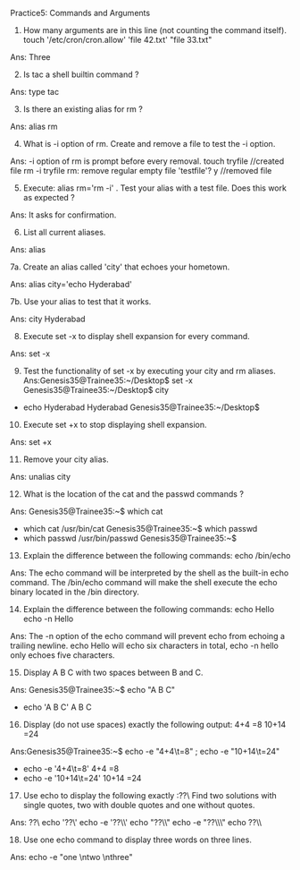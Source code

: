 Practice5: Commands and Arguments


1. How many arguments are in this line (not counting the command itself).
touch '/etc/cron/cron.allow' 'file 42.txt' "file 33.txt"

Ans: Three


2. Is tac a shell builtin command ?

Ans: type tac


3. Is there an existing alias for rm ?

Ans: alias rm


4. What is -i option of rm. Create and remove a file to test the -i option.

Ans: -i option of rm is prompt before every removal. 
     touch tryfile                            //created file
     rm -i tryfile
rm: remove regular empty file 'testfile'? y   //removed file


5. Execute: alias rm='rm -i' . Test your alias with a test file. Does this work as expected ?

Ans: It asks for confirmation.


6. List all current aliases.

Ans: alias


7a. Create an alias called 'city' that echoes your hometown.

Ans: alias city='echo Hyderabad'


7b. Use your alias to test that it works.

Ans: city
Hyderabad


8. Execute set -x to display shell expansion for every command.

Ans: set -x


9. Test the functionality of set -x by executing your city and rm aliases.
Ans:Genesis35@Trainee35:~/Desktop$ set -x
Genesis35@Trainee35:~/Desktop$ city
+ echo Hyderabad
Hyderabad
Genesis35@Trainee35:~/Desktop$ 


10. Execute set +x to stop displaying shell expansion.

Ans: set +x


11. Remove your city alias.

Ans: unalias city


12. What is the location of the cat and the passwd commands ?

Ans: Genesis35@Trainee35:~$ which cat
+ which cat
/usr/bin/cat
Genesis35@Trainee35:~$ which passwd
+ which passwd
/usr/bin/passwd
Genesis35@Trainee35:~$ 


13. Explain the difference between the following commands:
echo
/bin/echo

Ans: The echo command will be interpreted by the shell as the built-in echo command. The /bin/echo command will make the shell execute the echo binary located in the /bin directory.


14. Explain the difference between the following commands:
echo Hello
echo -n Hello

Ans: The -n option of the echo command will prevent echo from echoing a trailing newline. echo Hello will echo six characters in total, echo -n hello only echoes five characters.


15. Display A B C with two spaces between B and C.

Ans: Genesis35@Trainee35:~$ echo "A B  C"
+ echo 'A B  C'
A B  C


16. Display (do not use spaces) exactly the following output:
4+4		=8
10+14 	=24

Ans:Genesis35@Trainee35:~$ echo -e "4+4\t=8" ; echo -e "10+14\t=24"
+ echo -e '4+4\t=8'
4+4	=8
+ echo -e '10+14\t=24'
10+14	=24


17. Use echo to display the following exactly :??\\
Find two solutions with single quotes, two with double quotes and one without quotes.

Ans: ??\\
echo '??\\'
echo -e '??\\\\'
echo "??\\\\"
echo -e "??\\\\\\"
echo ??\\\\


18. Use one echo command to display three words on three lines.

Ans: echo -e "one \ntwo \nthree"
